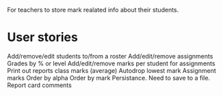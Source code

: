 For teachers to store mark realated info about their students.

# User stories
Add/remove/edit students to/from a roster
Add/edit/remove assignments
Grades by % or level
Add/edit/remove marks per student for assignments
Print out reports
class marks (average)
Autodrop lowest mark
Assignment marks
Order by alpha
Order by mark
Persistance. Need to save to a file.
Report card comments
